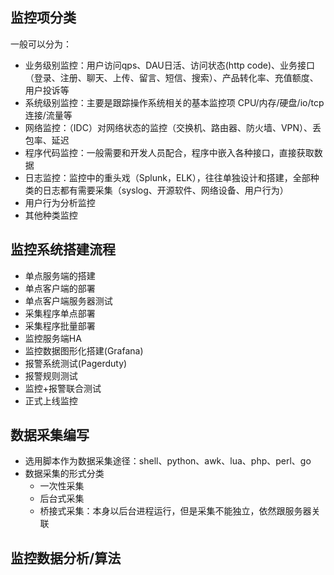 ## 监控项分类

一般可以分为：

* 业务级别监控：用户访问qps、DAU日活、访问状态(http code)、业务接口（登录、注册、聊天、上传、留言、短信、搜索）、产品转化率、充值额度、用户投诉等
* 系统级别监控：主要是跟踪操作系统相关的基本监控项 CPU/内存/硬盘/io/tcp连接/流量等
* 网络监控：（IDC）对网络状态的监控（交换机、路由器、防火墙、VPN）、丢包率、延迟
* 程序代码监控：一般需要和开发人员配合，程序中嵌入各种接口，直接获取数据
* 日志监控：监控中的重头戏（Splunk，ELK），往往单独设计和搭建，全部种类的日志都有需要采集（syslog、开源软件、网络设备、用户行为）
* 用户行为分析监控
* 其他种类监控

## 监控系统搭建流程

* 单点服务端的搭建
* 单点客户端的部署
* 单点客户端服务器测试
* 采集程序单点部署
* 采集程序批量部署
* 监控服务端HA
* 监控数据图形化搭建(Grafana)
* 报警系统测试(Pagerduty)
* 报警规则测试
* 监控+报警联合测试
* 正式上线监控

## 数据采集编写

* 选用脚本作为数据采集途径：shell、python、awk、lua、php、perl、go
* 数据采集的形式分类
  * 一次性采集
  * 后台式采集
  * 桥接式采集：本身以后台进程运行，但是采集不能独立，依然跟服务器关联

## 监控数据分析/算法

